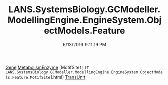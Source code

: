 ﻿---
title: LANS.SystemsBiology.GCModeller.ModellingEngine.EngineSystem.ObjectModels.Feature
date: 6/13/2016 9:11:19 PM
---

[Gene](T-LANS.SystemsBiology.GCModeller.ModellingEngine.EngineSystem.ObjectModels.Feature.Gene.html)
[MetabolismEnzyme](T-LANS.SystemsBiology.GCModeller.ModellingEngine.EngineSystem.ObjectModels.Feature.MetabolismEnzyme.html)
[MotifSite`1](T-LANS.SystemsBiology.GCModeller.ModellingEngine.EngineSystem.ObjectModels.Feature.MotifSite`1.html)
[TransUnit](T-LANS.SystemsBiology.GCModeller.ModellingEngine.EngineSystem.ObjectModels.Feature.TransUnit.html)
